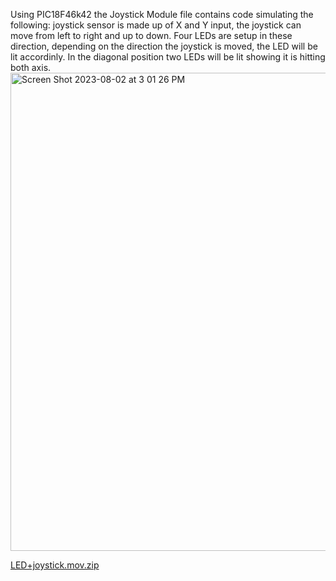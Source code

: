 Using PIC18F46k42 the Joystick Module file contains code simulating the following: 
joystick sensor is made up of X and Y input, the joystick can move from left to right
and up to down. Four LEDs are setup in these direction, depending on the direction 
the joystick is moved, the LED will be lit accordinly. In the diagonal position
two LEDs will be lit showing it is hitting both axis. 
<img width="765" alt="Screen Shot 2023-08-02 at 3 01 26 PM" src="https://github.com/gomez-b/SSUSummer-2023/assets/140544273/f5bd0f10-0c4f-4745-9320-825b57a5bd9a">


[LED+joystick.mov.zip](https://github.com/gomez-b/SSUSummer-2023/files/12245159/LED%2Bjoystick.mov.zip)
